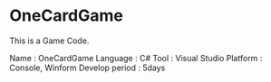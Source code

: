 # OneCardGame

This is a Game Code.

Name : OneCardGame
Language : C#
Tool : Visual Studio
Platform : Console, Winform
Develop period : 5days
